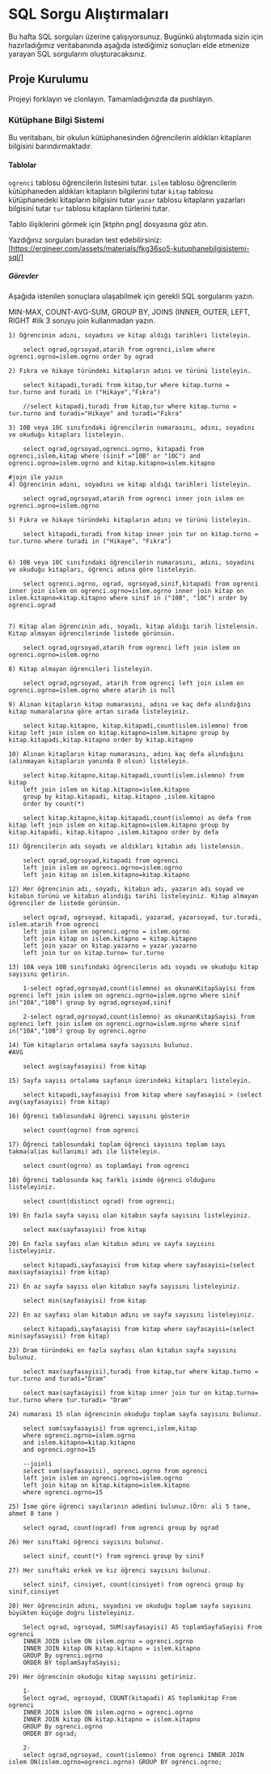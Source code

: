 # SQL Sorgu Alıştırmaları

Bu hafta SQL sorguları üzerine çalışıyorsunuz. Bugünkü alıştırmada sizin için hazırladığımız veritabanında aşağıda istediğimiz sonuçları elde etmenize yarayan SQL sorgularını oluşturacaksınız.

## Proje Kurulumu

Projeyi forklayın ve clonlayın. Tamamladığınızda da pushlayın.

### Kütüphane Bilgi Sistemi

Bu veritabanı, bir okulun kütüphanesinden öğrencilerin aldıkları kitapların bilgisini barındırmaktadır.

#### Tablolar

`ogrenci` tablosu öğrencilerin listesini tutar.
`islem` tablosu öğrencilerin kütüphaneden aldıkları kitapların bilgilerini tutar
`kitap` tablosu kütüphanedeki kitapların bilgisini tutar
`yazar` tablosu kitapların yazarları bilgisini tutar
`tur` tablosu kitapların türlerini tutar.

Tablo ilişiklerini görmek için [ktphn.png] dosyasına göz atın.

Yazdığınız sorguları buradan test edebilirsiniz: [https://ergineer.com/assets/materials/fkg36so5-kutuphanebilgisistemi-sql/]

##### Görevler

Aşağıda istenilen sonuçlara ulaşabilmek için gerekli SQL sorgularını yazın.

MIN-MAX, COUNT-AVG-SUM, GROUP BY, JOINS (INNER, OUTER, LEFT, RIGHT
#ilk 3 soruyu join kullanmadan yazın.

    1) Öğrencinin adını, soyadını ve kitap aldığı tarihleri listeleyin.

    	select ograd,ogrsoyad,atarih from ogrenci,islem where ogrenci.ogrno=islem.ogrno order by ograd

    2) Fıkra ve hikaye türündeki kitapların adını ve türünü listeleyin.

    	select kitapadi,turadi from kitap,tur where kitap.turno = tur.turno and turadi in ("Hikaye","Fıkra")

    	//select kitapadi,turadi from kitap,tur where kitap.turno = tur.turno and turadi="Hikaye" and turadi="Fıkra"

    3) 10B veya 10C sınıfındaki öğrencilerin numarasını, adını, soyadını ve okuduğu kitapları listeleyin.

    	select ograd,ogrsoyad,ogrenci.ogrno, kitapadi from ogrenci,islem,kitap where (sinif ="10B" or "10C") and ogrenci.ogrno=islem.ogrno and kitap.kitapno=islem.kitapno

    #join ile yazın
    4) Öğrencinin adını, soyadını ve kitap aldığı tarihleri listeleyin.

    	select ograd,ogrsoyad,atarih from ogrenci inner join islem on ogrenci.ogrno=islem.ogrno

    5) Fıkra ve hikaye türündeki kitapların adını ve türünü listeleyin.

    	select kitapadi,turadi from kitap inner join tur on kitap.turno = tur.turno where turadi in ("Hikaye", "Fıkra")


    6) 10B veya 10C sınıfındaki öğrencilerin numarasını, adını, soyadını ve okuduğu kitapları, öğrenci adına göre listeleyin.

    	select ogrenci.ogrno, ograd, ogrsoyad,sinif,kitapadi from ogrenci inner join islem on ogrenci.ogrno=islem.ogrno inner join kitap on islem.kitapno=kitap.kitapno where sinif in ("10B", "10C") order by ogrenci.ograd


    7) Kitap alan öğrencinin adı, soyadı, kitap aldığı tarih listelensin. Kitap almayan öğrencilerinde listede görünsün.

    	select ograd,ogrsoyad,atarih from ogrenci left join islem on ogrenci.ogrno=islem.ogrno

    8) Kitap almayan öğrencileri listeleyin.

    	select ograd,ogrsoyad, atarih from ogrenci left join islem on ogrenci.ogrno=islem.ogrno where atarih is null

    9) Alınan kitapların kitap numarasını, adını ve kaç defa alındığını kitap numaralarına göre artan sırada listeleyiniz.

    	select kitap.kitapno, kitap.kitapadi,count(islem.islemno) from kitap left join islem on kitap.kitapno=islem.kitapno group by kitap.kitapadi,kitap.kitapno order by kitap.kitapno

    10) Alınan kitapların kitap numarasını, adını kaç defa alındığını (alınmayan kitapların yanında 0 olsun) listeleyin.

    	select kitap.kitapno,kitap.kitapadi,count(islem.islemno) from kitap
    	left join islem on kitap.kitapno=islem.kitapno
    	group by kitap.kitapadi, kitap.kitapno ,islem.kitapno
    	order by count(*)

    	select kitap.kitapno,kitap.kitapadi,count(islemno) as defa from kitap left join islem on kitap.kitapno=islem.kitapno group by kitap.kitapadi, kitap.kitapno ,islem.kitapno order by defa

    11) Öğrencilerin adı soyadı ve aldıkları kitabın adı listelensin.

    	select ograd,ogrsoyad,kitapadi from ogrenci
    	left join islem on ogrenci.ogrno=islem.ogrno
    	left join kitap on islem.kitapno=kitap.kitapno

    12) Her öğrencinin adı, soyadı, kitabın adı, yazarın adı soyad ve kitabın türünü ve kitabın alındığı tarihi listeleyiniz. Kitap almayan öğrenciler de listede görünsün.

    	select ograd, ogrsoyad, kitapadi, yazarad, yazarsoyad, tur.turadi, islem.atarih from ogrenci
    	left join islem on ogrenci.ogrno = islem.ogrno
    	left join kitap on islem.kitapno = kitap.kitapno
    	left join yazar on kitap.yazarno = yazar.yazarno
    	left join tur on kitap.turno= tur.turno

    13) 10A veya 10B sınıfındaki öğrencilerin adı soyadı ve okuduğu kitap sayısını getirin.

    	1-select ograd,ogrsoyad,count(islemno) as okunanKitapSayisi from ogrenci left join islem on ogrenci.ogrno=islem.ogrno where sinif in("10A","10B") group by ograd,ogrsoyad,sinif

    	2-select ograd,ogrsoyad,count(islemno) as okunanKitapSayisi from ogrenci left join islem on ogrenci.ogrno=islem.ogrno where sinif in("10A","10B") group by ogrenci.ogrno

    14) Tüm kitapların ortalama sayfa sayısını bulunuz.
    #AVG

    	select avg(sayfasayisi) from kitap

    15) Sayfa sayısı ortalama sayfanın üzerindeki kitapları listeleyin.

    	select kitapadi,sayfasayisi from kitap where sayfasayisi > (select avg(sayfasayisi) from kitap)

    16) Öğrenci tablosundaki öğrenci sayısını gösterin

    	select count(ogrno) from ogrenci

    17) Öğrenci tablosundaki toplam öğrenci sayısını toplam sayı takma(alias kullanımı) adı ile listeleyin.

    	select count(ogrno) as toplamSayi from ogrenci

    18) Öğrenci tablosunda kaç farklı isimde öğrenci olduğunu listeleyiniz.

    	select count(distinct ograd) from ogrenci;

    19) En fazla sayfa sayısı olan kitabın sayfa sayısını listeleyiniz.

    	select max(sayfasayisi) from kitap

    20) En fazla sayfası olan kitabın adını ve sayfa sayısını listeleyiniz.

    	select kitapadi,sayfasayisi from kitap where sayfasayisi=(select max(sayfasayisi) from kitap)

    21) En az sayfa sayısı olan kitabın sayfa sayısını listeleyiniz.

    	select min(sayfasayisi) from kitap

    22) En az sayfası olan kitabın adını ve sayfa sayısını listeleyiniz.

    	select kitapadi,sayfasayisi from kitap where sayfasayisi=(select min(sayfasayisi) from kitap)

    23) Dram türündeki en fazla sayfası olan kitabın sayfa sayısını bulunuz.

    	select max(sayfasayisi),turadi from kitap,tur where kitap.turno = tur.turno and turadi="Dram"

    	select max(sayfasayisi) from kitap inner join tur on kitap.turno= tur.turno where tur.turadi= "Dram"

    24) numarası 15 olan öğrencinin okuduğu toplam sayfa sayısını bulunuz.

    	select sum(sayfasayisi) from ogrenci,islem,kitap
    	where ogrenci.ogrno=islem.ogrno
    	and islem.kitapno=kitap.kitapno
    	and ogrenci.ogrno=15

    	--joinli
    	select sum(sayfasayisi), ogrenci.ogrno from ogrenci
    	left join islem on ogrenci.ogrno=islem.ogrno
    	left join kitap on kitap.kitapno=islem.kitapno
    	where ogrenci.ogrno=15

    25) İsme göre öğrenci sayılarının adedini bulunuz.(Örn: ali 5 tane, ahmet 8 tane )

    	select ograd, count(ograd) from ogrenci group by ograd

    26) Her sınıftaki öğrenci sayısını bulunuz.

    	select sinif, count(*) from ogrenci group by sinif

    27) Her sınıftaki erkek ve kız öğrenci sayısını bulunuz.

    	select sinif, cinsiyet, count(cinsiyet) from ogrenci group by sinif,cinsiyet

    28) Her öğrencinin adını, soyadını ve okuduğu toplam sayfa sayısını büyükten küçüğe doğru listeleyiniz.

    	Select ograd, ogrsoyad, SUM(sayfasayisi) AS toplamSayfaSayisi From ogrenci
    	INNER JOIN islem ON islem.ogrno = ogrenci.ogrno
    	INNER JOIN kitap ON kitap.kitapno = islem.kitapno
    	GROUP By ogrenci.ogrno
    	ORDER BY toplamSayfaSayisi;

    29) Her öğrencinin okuduğu kitap sayısını getiriniz.

    	1-
    	Select ograd, ogrsoyad, COUNT(kitapadi) AS toplamkitap From ogrenci
    	INNER JOIN islem ON islem.ogrno = ogrenci.ogrno
    	INNER JOIN kitap ON kitap.kitapno = islem.kitapno
    	GROUP By ogrenci.ogrno
    	ORDER BY ograd;

    	2-
    	select ograd,ogrsoyad, count(islemno) from ogrenci INNER JOIN islem ON(islem.ogrno=ogrenci.ogrno) GROUP BY ogrenci.ogrno;
